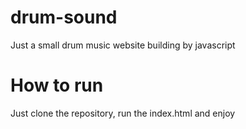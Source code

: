 # drum-sound
Just a small drum music website building by javascript

# How to run
Just clone the repository, run the index.html and enjoy
